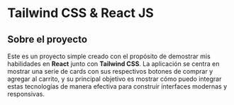 # Tailwind CSS & React JS

## Sobre el proyecto

Este es un proyecto simple creado con el propósito de demostrar mis habilidades en **React** junto con **Tailwind CSS**. La aplicación se centra en mostrar una serie de cards con sus respectivos botones de comprar y agregar al carrito, y su principal objetivo es mostrar cómo puedo integrar estas tecnologías de manera efectiva para construir interfaces modernas y responsivas.


